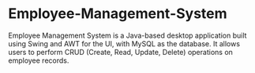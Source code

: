 # Employee-Management-System
Employee Management System is a Java-based desktop application built using Swing and AWT for the UI, with MySQL as the database. It allows users to perform CRUD (Create, Read, Update, Delete) operations on employee records.
